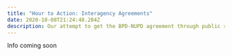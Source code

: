 ```yaml
---
title: "Hour to Action: Interagency Agreements"
date: 2020-10-08T21:24:48.284Z
description: Our attempt to get the BPD-NUPD agreement through public records, and more.
---
```

Info coming soon
